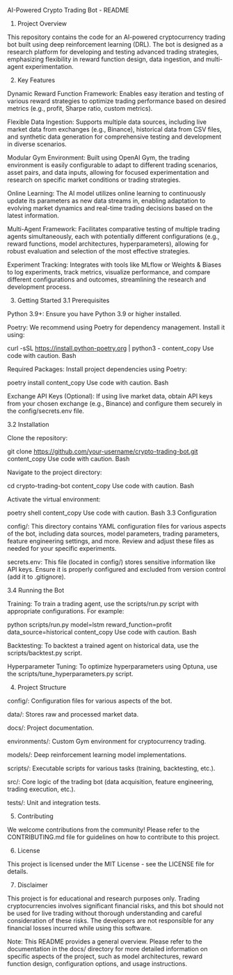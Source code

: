 AI-Powered Crypto Trading Bot - README
1. Project Overview

This repository contains the code for an AI-powered cryptocurrency trading bot built using deep reinforcement learning (DRL). The bot is designed as a research platform for developing and testing advanced trading strategies, emphasizing flexibility in reward function design, data ingestion, and multi-agent experimentation.

2. Key Features

Dynamic Reward Function Framework: Enables easy iteration and testing of various reward strategies to optimize trading performance based on desired metrics (e.g., profit, Sharpe ratio, custom metrics).

Flexible Data Ingestion: Supports multiple data sources, including live market data from exchanges (e.g., Binance), historical data from CSV files, and synthetic data generation for comprehensive testing and development in diverse scenarios.

Modular Gym Environment: Built using OpenAI Gym, the trading environment is easily configurable to adapt to different trading scenarios, asset pairs, and data inputs, allowing for focused experimentation and research on specific market conditions or trading strategies.

Online Learning: The AI model utilizes online learning to continuously update its parameters as new data streams in, enabling adaptation to evolving market dynamics and real-time trading decisions based on the latest information.

Multi-Agent Framework: Facilitates comparative testing of multiple trading agents simultaneously, each with potentially different configurations (e.g., reward functions, model architectures, hyperparameters), allowing for robust evaluation and selection of the most effective strategies.

Experiment Tracking: Integrates with tools like MLflow or Weights & Biases to log experiments, track metrics, visualize performance, and compare different configurations and outcomes, streamlining the research and development process.

3. Getting Started
3.1 Prerequisites

Python 3.9+: Ensure you have Python 3.9 or higher installed.

Poetry: We recommend using Poetry for dependency management. Install it using:

curl -sSL https://install.python-poetry.org | python3 -
content_copy
Use code with caution.
Bash

Required Packages: Install project dependencies using Poetry:

poetry install
content_copy
Use code with caution.
Bash

Exchange API Keys (Optional): If using live market data, obtain API keys from your chosen exchange (e.g., Binance) and configure them securely in the config/secrets.env file.

3.2 Installation

Clone the repository:

git clone https://github.com/your-username/crypto-trading-bot.git
content_copy
Use code with caution.
Bash

Navigate to the project directory:

cd crypto-trading-bot
content_copy
Use code with caution.
Bash

Activate the virtual environment:

poetry shell
content_copy
Use code with caution.
Bash
3.3 Configuration

config/: This directory contains YAML configuration files for various aspects of the bot, including data sources, model parameters, trading parameters, feature engineering settings, and more. Review and adjust these files as needed for your specific experiments.

secrets.env: This file (located in config/) stores sensitive information like API keys. Ensure it is properly configured and excluded from version control (add it to .gitignore).

3.4 Running the Bot

Training: To train a trading agent, use the scripts/run.py script with appropriate configurations. For example:

python scripts/run.py model=lstm reward_function=profit data_source=historical
content_copy
Use code with caution.
Bash

Backtesting: To backtest a trained agent on historical data, use the scripts/backtest.py script.

Hyperparameter Tuning: To optimize hyperparameters using Optuna, use the scripts/tune_hyperparameters.py script.

4. Project Structure

config/: Configuration files for various aspects of the bot.

data/: Stores raw and processed market data.

docs/: Project documentation.

environments/: Custom Gym environment for cryptocurrency trading.

models/: Deep reinforcement learning model implementations.

scripts/: Executable scripts for various tasks (training, backtesting, etc.).

src/: Core logic of the trading bot (data acquisition, feature engineering, trading execution, etc.).

tests/: Unit and integration tests.

5. Contributing

We welcome contributions from the community! Please refer to the CONTRIBUTING.md file for guidelines on how to contribute to this project.

6. License

This project is licensed under the MIT License - see the LICENSE file for details.

7. Disclaimer

This project is for educational and research purposes only. Trading cryptocurrencies involves significant financial risks, and this bot should not be used for live trading without thorough understanding and careful consideration of these risks. The developers are not responsible for any financial losses incurred while using this software.

Note: This README provides a general overview. Please refer to the documentation in the docs/ directory for more detailed information on specific aspects of the project, such as model architectures, reward function design, configuration options, and usage instructions.